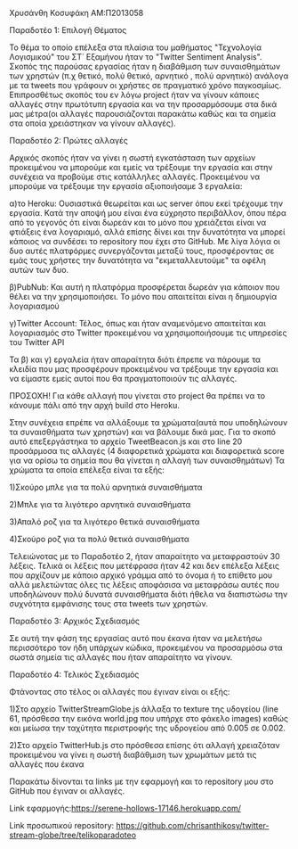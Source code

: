 Χρυσάνθη Κοσυφάκη ΑΜ:Π2013058

Παραδοτέο 1: Επιλογή Θέματος

Το θέμα το οποίο επέλεξα στα πλαίσια του μαθήματος "Τεχνολογία Λογισμικού" του ΣΤ΄ Εξαμήνου ήταν το "Twitter Sentiment Analysis". Σκοπός της παρούσας εργασίας ήταν η διαβάθμιση των συναισθημάτων των χρηστών (π.χ θετικό, πολύ θετικό, αρνητικό , πολύ αρνητικό) ανάλογα με τα tweets που γράφουν οι χρήστες σε πραγματικό χρόνο παγκοσμίως. Επιπροσθέτως σκοπός του εν λόγω project ήταν να γίνουν κάποιες αλλαγές στην πρωτότυπη εργασία και να την προσαρμόσουμε στα δικά μας μέτρα(οι αλλαγές παρουσιάζονται παρακάτω καθώς και τα σημεία στα οποία χρειάστηκαν να γίνουν αλλαγές).


Παραδοτέο 2: Πρώτες αλλαγές

Αρχικός σκοπός ήταν να γίνει η σωστή εγκατάσταση των αρχείων προκειμένου να μπορούμε και εμείς να τρέξουμε την εργασία και στην συνέχεια να προβούμε στις κατάλληλες αλλαγές. Προκειμένου να μπορούμε να τρέξουμε την εργασία αξιοποιήσαμε 3 εργαλεία:

α)το Heroku: Ουσιαστικά θεωρείται και ως server όπου εκεί τρέχουμε την εργασία. Κατά την αποψή μου είναι ένα εύχρηστο περιβάλλον, όπου πέρα από το γεγονός ότι είναι δωρεάν και το μόνο που χρειάζεται είναι να φτιάξεις ένα λογαριαμό, αλλά επίσης δίνει και την δυνατότητα να μπορεί κάποιος να συνδέσει το repository που έχει στο GitHub. Με λίγα λόγια οι δυο αυτές πλατφόρμες συνεργάζονται μεταξύ τους, προσφέροντας σε εμάς τους χρήστες την δυνατότητα να "εκμεταλλευτούμε" τα οφέλη αυτών των δυο.

β)PubNub: Και αυτή η πλατφόρμα προσφέρεται δωρεάν για κάποιον που θέλει να την χρησιμοποιήσει. Το μόνο που απαιτείται είναι η δημιουργία λογαριασμού

γ)Twitter Account: Τέλος, όπως και ήταν αναμενόμενο απαιτείται και λογαριασμός στο Twitter προκειμένου να χρησιμοποιήσουμε τις υπηρεσίες του Twitter API

Τα β) και γ) εργαλεία ήταν απαραίτητα διότι έπρεπε να πάρουμε τα κλειδία που μας προσφέρουν προκειμένου να τρέξουμε την εργασία και να είμαστε εμείς αυτοί που θα πραγματοποιούν τις αλλαγές.

ΠΡΟΣΟΧΗ! Για κάθε αλλαγή που γίνεται στο project θα πρέπει να το κάνουμε πάλι από την αρχή build στο Heroku. 

Στην συνέχεια επρέπε  να αλλάξουμε τα χρώματα(αυτά που υποδηλώνουν τα συναισθήματα των χρηστών) και να βάλουμε δικά μας. Για το σκοπό αυτό επεξεργάστηκα το αρχείο TweetBeacon.js και στο line 20 προσάρμοσα τις αλλαγές (4 διαφορετικά χρώματα και διαφορετικά score για να ορίσω τα σημεία που θα γίνεται η αλλαγή των συναισθημάτων) Τα χρώματα τα οποία επέλεξα είναι τα εξής:

1)Σκούρο μπλε για τα πολύ αρνητικά συναισθήματα

2)Μπλε για τα λιγότερο αρνητικά συναισθήματα

3)Απαλό ροζ για τα λιγότερο θετικά συναισθήματα

4)Σκούρο ροζ για τα πολύ θετικά συναισθήματα

Τελειώνοτας με το Παραδοτέο 2, ήταν απαραίτητο να μεταφραστούν 30 λέξεις. Τελικά οι λέξεις που μετέφρασα ήταν 42 και δεν επέλεξα λέξεις που αρχίζουν με κάποιο αρχικό γράμμα από το όνομα ή το επίθετο μου αλλά μελετώντας όλες τις λέξεις αποφάσισα να μεταφράσω αυτές που υποδηλώνουν πολύ δυνατά συναισθήματα διότι ήθελα να διαπιστώσω την συχνότητα εμφάνισης τους στα tweets των χρηστών.

Παραδοτέο 3: Αρχικός Σχεδιασμός

Σε αυτή την φάση της εργασίας αυτό που έκανα ήταν να μελετήσω περισσότερο τον ήδη υπάρχων κώδικα, προκειμένου να προσαρμόσω στα σωστά σημεία τις αλλαγές που ήταν απαραίτητο να γίνουν.

Παραδοτέο 4: Τελικός Σχεδιασμός

Φτάνοντας στο τέλος οι αλλαγές που έγιναν είναι οι εξής:

1)Στο αρχείο TwitterStreamGlobe.js άλλαξα το texture της υδογείου (line 61, πρόσθεσα την εικόνα world.jpg που υπήρχε στο φάκελο images) καθώς και μείωσα την ταχύτητα περιστροφής της υδρογείου από 0.005 σε 0.002.

2)Στο αρχείο TwitterHub.js στο πρόσθεσα επίσης ότι αλλαγή χρειαζόταν προκειμένου να γίνει η σωστή διαβάθμιση των χρωμάτων μετά τις αλλαγές που έκανα

Παρακάτω δίνονται τα links με την εφαρμογή και το repository μου στο GitHub που έγιναν οι αλλαγές. 

Link εφαρμογής:https://serene-hollows-17146.herokuapp.com/

Link προσωπικού repository: https://github.com/chrisanthikosy/twitter-stream-globe/tree/telikoparadoteo







  
  
  

                                                
